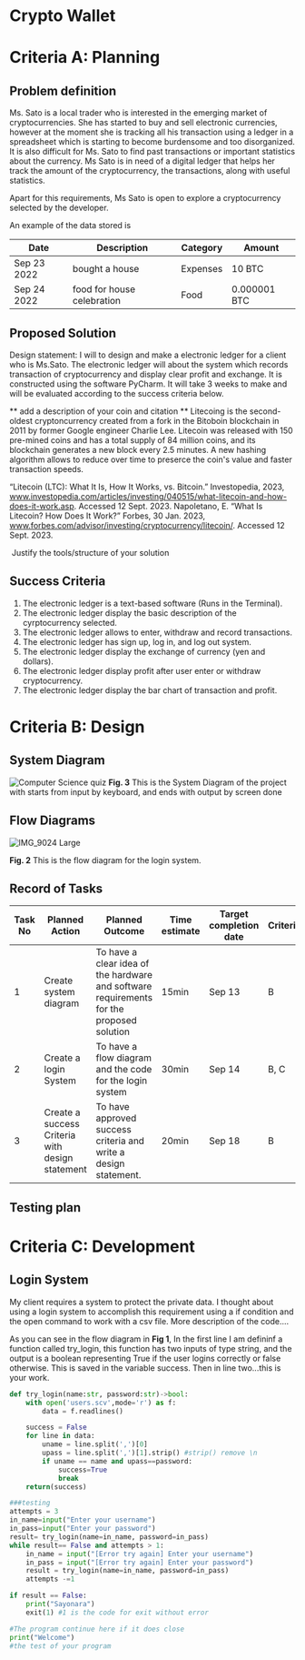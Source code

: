 # Crypto Wallet

# Criteria A: Planning

## Problem definition

Ms. Sato is a local trader who is interested in the emerging market of cryptocurrencies. She has started to buy and sell electronic currencies, however at the moment she is tracking all his transaction using a ledger in a spreadsheet which is starting to become burdensome and too disorganized. It is also difficult for Ms. Sato to find past transactions or important statistics about the currency. Ms Sato is in need of a digital ledger that helps her track the amount of the cryptocurrency, the transactions, along with useful statistics. 

Apart for this requirements, Ms Sato is open to explore a cryptocurrency selected by the developer.

An example of the data stored is 

| Date | Description | Category | Amount  |
|------|-------------|----------|---------|
| Sep 23 2022 | bought a house | Expenses | 10 BTC |
| Sep 24 2022 | food for house celebration | Food | 0.000001 BTC |


## Proposed Solution

Design statement:
I will to design and make a electronic ledger for a client who is Ms.Sato. The electronic ledger will about the system which records transaction of cryptocurrency and display clear profit and exchange. It is constructed using the software PyCharm. It will take 3 weeks to make and will be evaluated according to the success criteria below.

** add a description of your coin and citation **
Litecoing is the second-oldest cryptoncurrency created from a fork in the Bitoboin blockchain in 2011 by former Google engineer Charlie Lee. Litecoin was released with 150 pre-mined coins and has a total supply of 84 million coins, and its blockchain generates a new block every 2.5 minutes. A new hashing algorithm allows to reduce over time to preserce the coin's value and faster transaction speeds.

“Litecoin (LTC): What It Is, How It Works, vs. Bitcoin.” Investopedia, 2023, www.investopedia.com/articles/investing/040515/what-litecoin-and-how-does-it-work.asp. Accessed 12 Sept. 2023.
Napoletano, E. “What Is Litecoin? How Does It Work?” Forbes, 30 Jan. 2023, www.forbes.com/advisor/investing/cryptocurrency/litecoin/. Accessed 12 Sept. 2023.

‌
Justify the tools/structure of your solution

## Success Criteria
1. The electronic ledger is a text-based software (Runs in the Terminal).
2. The electronic ledger display the basic description of the cyrptocurrency selected.
3. The electronic ledger allows to enter, withdraw and record transactions.
4. The electronic ledger has sign up, log in, and log out system.
5. The electronic ledger display the exchange of currency (yen and dollars).
6. The electronic ledger display profit after user enter or withdraw cryptocurrency.
7. The electronic ledger display the bar chart of transaction and profit.

# Criteria B: Design

## System Diagram
![Computer Science quiz](https://github.com/Happa1/unit1-2024/assets/142579414/9263bde9-216f-4903-a4c3-f2d900617763)
**Fig. 3** This is the System Diagram of the project with starts from input by keyboard, and ends with output by screen done 

## Flow Diagrams
![IMG_9024 Large](https://github.com/Happa1/unit1-2024/assets/142579414/75ca2911-61da-4ece-8a17-c0245a37eb84)

**Fig. 2** This is the flow diagram for the login system.

## Record of Tasks
| Task No | Planned Action        | Planned Outcome                                                                          | Time estimate | Target completion date | Criterion |
|---------|-----------------------|------------------------------------------------------------------------------------------|---------------|------------------------|-----------|
| 1       | Create system diagram                           | To have a clear idea of the hardware and software requirements for the proposed solution | 15min         | Sep 13                 | B         |
| 2       | Create a login System                           | To have a flow diagram and the code for the login system                                 | 30min         | Sep 14                 | B, C      |
| 3       | Create a success Criteria with design statement | To have approved success criteria and write a design statement.                          | 20min         | Sep 18                 | B         |
## Testing plan

# Criteria C: Development

## Login System
My client requires a system to protect the private data. I thought about using a login system to accomplish this requirement using a if condition and the open command to work with a csv file. More description of the code....

As you can see in the flow diagram in **Fig 1**, In the first line I am defininf a function called try_login, this function has two inputs of type string, and the output is a boolean representing True if the user logins correctly or false otherwise. This is saved in the variable success. Then in line two...this is your work.
```.py
def try_login(name:str, password:str)->bool:
    with open('users.scv',mode='r') as f:
        data = f.readlines()

    success = False
    for line in data:
        uname = line.split(',')[0]
        upass = line.split(',')[1].strip() #strip() remove \n
        if uname == name and upass==password:
            success=True
            break
    return(success)

###testing
attempts = 3
in_name=input("Enter your username")
in_pass=input("Enter your password")
result= try_login(name=in_name, password=in_pass)
while result== False and attempts > 1:
    in_name = input("[Error try again] Enter your username")
    in_pass = input("[Error try again] Enter your password")
    result = try_login(name=in_name, password=in_pass)
    attempts -=1

if result == False:
    print("Sayonara")
    exit(1) #1 is the code for exit without error

#The program continue here if it does close
print("Welcome")
#the test of your program

```

